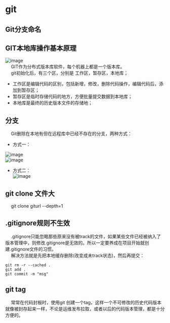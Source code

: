 # git

<!--


git clone时报RPC failed; curl 18 transfer closed with outstanding read data remaining
https://www.cnblogs.com/zjfjava/p/10392150.html

git书籍  
https://mp.weixin.qq.com/s/bT7VXffqHuzUZUY5c4ce7A
-->

## Git分支命名  
<!-- 
 别乱提交代码了，你必须知道的 Git 分支开发规范！ 
 https://mp.weixin.qq.com/s/w5gcDgQKYFmzel6Jnc0u4A
-->

## GIT本地库操作基本原理  

![image](https://gitee.com/wt1814/pic-host/raw/master/images/projectManage/git/git-4.png)  
&emsp; GIT作为分布式版本库软件，每个机器上都是一个版本库。  
&emsp; git初始化后，有三个区，分别是 工作区，暂存区，本地库；  

* 工作区是编辑代码的区别，包括新增，修改，删除代码操作，编辑代码后，添加到暂存区；  
* 暂存区是临时存储代码的地方，方便批量提交数据到本地库；  
* 本地库是最终的历史版本文件的存储地；  

## 分支

&emsp; Git删除在本地有但在远程库中已经不存在的分支，两种方式：  
* 方式一：  

![image](https://gitee.com/wt1814/pic-host/raw/master/images/projectManage/git/git-1.png)  
![image](https://gitee.com/wt1814/pic-host/raw/master/images/projectManage/git/git-2.png)  

* 方式二：  
![image](https://gitee.com/wt1814/pic-host/raw/master/images/projectManage/git/git-3.png)  


## git clone 文件大
&emsp; git clone giturl --depth=1  


## .gitignore规则不生效  
&emsp; .gitignore只能忽略那些原来没有被track的文件，如果某些文件已经被纳入了版本管理中，则修改.gitignore是无效的。所以一定要养成在项目开始就创建.gitignore文件的习惯。  
&emsp; 解决方法就是先把本地缓存删除(改变成未track状态)，然后再提交：  

```text
git rm -r --cached .
git add .
git commit -m "msg"
```

## git tag  
&emsp; 常常在代码封板时，使用git 创建一个tag，这样一个不可修改的历史代码版本就像被封存起来一样，不论是运维发布拉取，或者以后的代码版本管理，都是十分方便的。  
